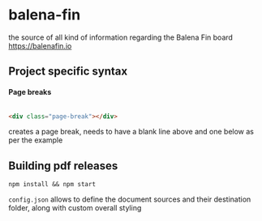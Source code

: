 # balena-fin
the source of all kind of information regarding the Balena Fin board https://balenafin.io

## Project specific syntax

#### Page breaks

```html

<div class="page-break"></div>

```

creates a page break, needs to have a blank line above and one below as per the example

## Building pdf releases

```
npm install && npm start
```

`config.json` allows to define the document sources and their destination folder, along with custom overall styling
